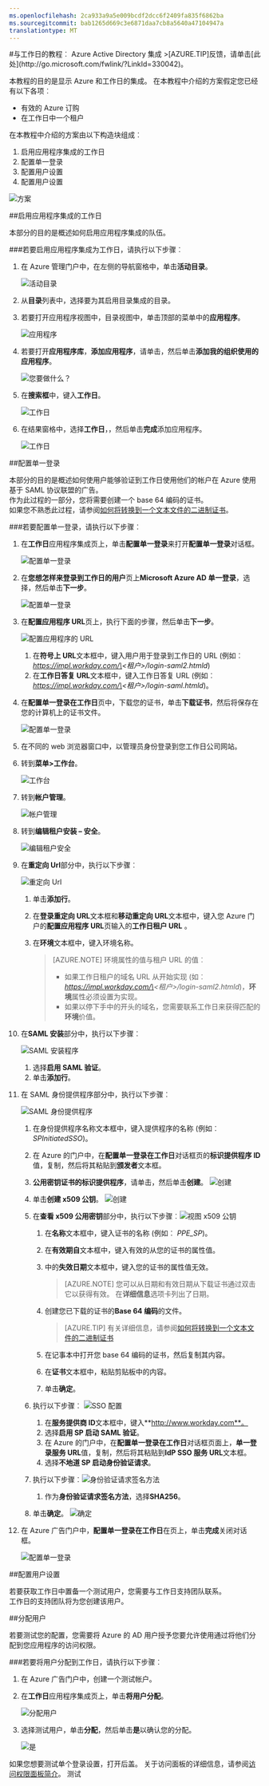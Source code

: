 ```yaml
---
ms.openlocfilehash: 2ca933a9a5e009bcdf2dcc6f2409fa835f6862ba
ms.sourcegitcommit: bab1265d669c3e6871daa7cb8a5640a47104947a
translationtype: MT
---
```

<properties pageTitle="教程︰ Azure Active Directory 集成与工作日 |Microsoft Azure" description="了解如何使用 Azure Active Directory 工作日启用单一登录、 自动化资源调配，和更多。" services="active-directory" authors="MarkusVi"  documentationCenter="na" manager="stevenpo"/>
<tags ms.service="active-directory" ms.devlang="na" ms.topic="article" ms.tgt_pltfrm="na" ms.workload="identity" ms.date="08/01/2015" ms.author="markvi" />
#与工作日的教程︰ Azure Active Directory 集成
>[AZURE.TIP]反馈，请单击[此处](http://go.microsoft.com/fwlink/?LinkId=330042)。
  
本教程的目的是显示 Azure 和工作日的集成。 在本教程中介绍的方案假定您已经有以下各项︰

-   有效的 Azure 订购
-   在工作日中一个租户
  
在本教程中介绍的方案由以下构造块组成︰

1.  启用应用程序集成的工作日
2.  配置单一登录
3.  配置用户设置
4.  配置用户设置

![方案](./media/active-directory-saas-workday-tutorial/IC782919.png "Scenario")

##启用应用程序集成的工作日
  
本部分的目的是概述如何启用应用程序集成的队伍。

###若要启用应用程序集成为工作日，请执行以下步骤︰

1.  在 Azure 管理门户中，在左侧的导航窗格中，单击**活动目录**。

    ![活动目录](./media/active-directory-saas-workday-tutorial/IC700993.png "Active Directory")

2.  从**目录**列表中，选择要为其启用目录集成的目录。

3.  若要打开应用程序视图中，目录视图中，单击顶部的菜单中的**应用程序**。

    ![应用程序](./media/active-directory-saas-workday-tutorial/IC700994.png "Applications")

4.  若要打开**应用程序库**，**添加应用程序**，请单击，然后单击**添加我的组织使用的应用程序**。

    ![您要做什么？](./media/active-directory-saas-workday-tutorial/IC700995.png "What do you want to do?")

5.  在**搜索框**中，键入**工作日**。

    ![工作日](./media/active-directory-saas-workday-tutorial/IC701021.png "Workday")

6.  在结果窗格中，选择**工作日**，，然后单击**完成**添加应用程序。

    ![工作日](./media/active-directory-saas-workday-tutorial/IC701022.png "Workday")

##配置单一登录
  
本部分的目的是概述如何使用户能够验证到工作日使用他们的帐户在 Azure 使用基于 SAML 协议联盟的广告。  
作为此过程的一部分，您将需要创建一个 base 64 编码的证书。  
如果您不熟悉此过程，请参阅[如何将转换到一个文本文件的二进制证书](http://youtu.be/PlgrzUZ-Y1o)。

###若要配置单一登录，请执行以下步骤︰

1.  在**工作日**应用程序集成页上，单击**配置单一登录**来打开**配置单一登录**对话框。

    ![配置单一登录](./media/active-directory-saas-workday-tutorial/IC782920.png "Configure single sign-on")

2.  在**您想怎样来登录到工作日的用户**页上**Microsoft Azure AD 单一登录**，选择，然后单击**下一步**。

    ![配置单一登录](./media/active-directory-saas-workday-tutorial/IC782921.png "Configure single sign-on")

3.  在**配置应用程序 URL**页上，执行下面的步骤，然后单击**下一步**。

    ![配置应用程序的 URL](./media/active-directory-saas-workday-tutorial/IC782957.png "Configure App URL")

    1.  在**符号上 URL**文本框中，键入用户用于登录到工作日的 URL (例如︰ *https://impl.workday.com/\<租户\>/login-saml2.htmld*)
    2.  在**工作日答复 URL**文本框中，键入工作日答复 URL (例如︰ *https://impl.workday.com/\<租户\>/login-saml.htmld*)。

4.  在**配置单一登录在工作日**页中，下载您的证书，单击**下载证书**，然后将保存在您的计算机上的证书文件。

    ![配置单一登录](./media/active-directory-saas-workday-tutorial/IC782922.png "Configure single sign-on")

5.  在不同的 web 浏览器窗口中，以管理员身份登录到您工作日公司网站。

6.  转到**菜单\>工作台**。

    ![工作台](./media/active-directory-saas-workday-tutorial/IC782923.png "Workbench")

7.  转到**帐户管理**。

    ![帐户管理](./media/active-directory-saas-workday-tutorial/IC782924.png "Account Administration")

8.  转到**编辑租户安装 – 安全**。

    ![编辑租户安全](./media/active-directory-saas-workday-tutorial/IC782925.png "Edit Tenant Security")

9.  在**重定向 Url**部分中，执行以下步骤︰

    ![重定向 Url](./media/active-directory-saas-workday-tutorial/IC782958.png "Redirection URLs")

    1.  单击**添加行**。
    2.  在**登录重定向 URL**文本框和**移动重定向 URL**文本框中，键入您 Azure 门户的**配置应用程序 URL**页输入的**工作日租户 URL** 。
    3.  在**环境**文本框中，键入环境名称。  

        >[AZURE.NOTE] 环境属性的值与租户 URL 的值︰
        >
        >-   如果工作日租户的域名 URL 从开始实现 (如︰ *https://impl.workday.com/\<租户\>/login-saml2.htmld*)，**环境**属性必须设置为实现。
        >-   如果以停下手中的开头的域名，您需要联系工作日来获得匹配的**环境**价值。

10. 在**SAML 安装**部分中，执行以下步骤︰

    ![SAML 安装程序](./media/active-directory-saas-workday-tutorial/IC782926.png "SAML Setup")

    1.  选择**启用 SAML 验证**。
    2.  单击**添加行**。

11. 在 SAML 身份提供程序部分中，执行以下步骤︰

    ![SAML 身份提供程序](./media/active-directory-saas-workday-tutorial/IC782927.png "SAML Identity Providers")

    1.  在身份提供程序名称文本框中，键入提供程序的名称 (例如︰ *SPInitiatedSSO*)。
    2.  在 Azure 的门户中，在**配置单一登录在工作日**对话框页的**标识提供程序 ID**值，复制，然后将其粘贴到**颁发者**文本框。
    3.  **公用密钥证书的标识提供程序**，请单击，然后单击**创建**。
        ![创建](./media/active-directory-saas-workday-tutorial/IC782928.png "Create")
    4.  单击**创建 x509 公钥**。
        ![创建](./media/active-directory-saas-workday-tutorial/IC782929.png "Create")
    5.  在**查看 x509 公用密钥**部分中，执行以下步骤︰![视图 x509 公钥](./media/active-directory-saas-workday-tutorial/IC782930.png "View x509 Public Key")
        1.  在**名称**文本框中，键入证书的名称 (例如︰ *PPE\_SP*)。
        2.  在**有效期自**文本框中，键入有效的从您的证书的属性值。
        3.  中的**失效日期**文本框中，键入您的证书的属性值无效。
        
            >[AZURE.NOTE] 您可以从日期和有效日期从下载证书通过双击它以获得有效。 在**详细信息**选项卡列出了日期。

        4.  创建您已下载的证书的**Base 64 编码**的文件。  

            >[AZURE.TIP] 有关详细信息，请参阅[如何将转换到一个文本文件的二进制证书](http://youtu.be/PlgrzUZ-Y1o)

        5.  在记事本中打开您 base 64 编码的证书，然后复制其内容。
        6.  在**证书**文本框中，粘贴剪贴板中的内容。
        7.  单击**确定**。

    6.  执行以下步骤︰ ![SSO 配置](./media/active-directory-saas-workday-tutorial/IC792131.png "SSO configuration")
        1.  在**服务提供商 ID**文本框中，键入**http://www.workday.com**。
        2.  选择**启用 SP 启动 SAML 验证**。
        3.  在 Azure 的门户中，在**配置单一登录在工作日**对话框页面上，**单一登录服务 URL**值，复制，然后将其粘贴到**IdP SSO 服务 URL**文本框。
        4.  选择**不地道 SP 启动身份验证请求**。

    7.  执行以下步骤︰![身份验证请求签名方法](./media/active-directory-saas-workday-tutorial/IC782932.png "Authentication Request Signature Method")
        1.  作为**身份验证请求签名方法**，选择**SHA256**。

    8.  单击**确定**。
        ![确定](./media/active-directory-saas-workday-tutorial/IC782933.png "OK")

12. 在 Azure 广告门户中，**配置单一登录在工作日**在页上，单击**完成**关闭对话框。

    ![配置单一登录](./media/active-directory-saas-workday-tutorial/IC782934.png "Configure single sign-on")

##配置用户设置
  
若要获取工作日中置备一个测试用户，您需要与工作日支持团队联系。  
工作日的支持团队将为您创建该用户。

##分配用户
  
若要测试您的配置，您需要将 Azure 的 AD 用户授予您要允许使用通过将他们分配到您应用程序的访问权限。

###若要将用户分配到工作日，请执行以下步骤︰

1.  在 Azure 广告门户中，创建一个测试帐户。

2.  在**工作日**应用程序集成页上，单击**将用户分配**。

    ![分配用户](./media/active-directory-saas-workday-tutorial/IC782935.png "Assign Users")

3.  选择测试用户，单击**分配**，然后单击**是**以确认您的分配。

    ![是](./media/active-directory-saas-workday-tutorial/IC767830.png "Yes")
  
如果您想要测试单个登录设置，打开后盖。 关于访问面板的详细信息，请参阅[访问权限面板简介](https://msdn.microsoft.com/library/dn308586)。
测试
